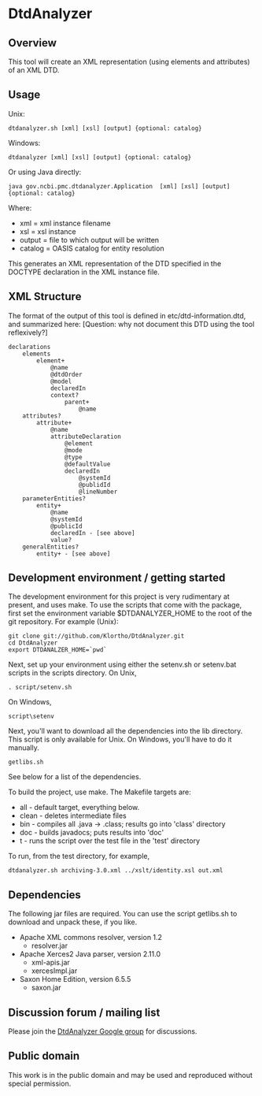 ﻿<h1>DtdAnalyzer</h1>

<h2>Overview</h2>

This tool will create an XML representation (using elements and attributes)
of an XML DTD.

<h2>Usage</h2>

Unix:

    dtdanalyzer.sh [xml] [xsl] [output] {optional: catalog}

Windows:

    dtdanalyzer [xml] [xsl] [output] {optional: catalog}

Or using Java directly:

    java gov.ncbi.pmc.dtdanalyzer.Application  [xml] [xsl] [output] {optional: catalog}


Where:
* xml     = xml instance filename
* xsl     = xsl instance
* output  = file to which output will be written
* catalog = OASIS catalog for entity resolution

This generates an XML representation of the DTD specified in the DOCTYPE declaration
in the XML instance file.

<h2>XML Structure</h2>

The format of the output of this tool is defined in etc/dtd-information.dtd, and summarized
here:  [Question:  why not document this DTD using the tool reflexively?]

    declarations
        elements
            element+
                @name
                @dtdOrder
                @model
                declaredIn
                context?
                    parent+
                        @name
        attributes?
            attribute+
                @name
                attributeDeclaration
                    @element
                    @mode
                    @type
                    @defaultValue
                    declaredIn
                        @systemId
                        @publidId
                        @lineNumber
        parameterEntities?
            entity+
                @name
                @systemId
                @publicId
                declaredIn - [see above]
                value?
        generalEntities?
            entity+ - [see above]

<h2>Development environment / getting started</h2>

The development environment for this project is very rudimentary at present,
and uses make.  To use the scripts that come with the package, first set the
environment variable $DTDANALYZER_HOME to the root of the git repository.
For example (Unix):

    git clone git://github.com/Klortho/DtdAnalyzer.git
    cd DtdAnalyzer
    export DTDANALZER_HOME=`pwd`

Next, set up your environment using either the
setenv.sh or setenv.bat scripts in the scripts directory.  On Unix,

    . script/setenv.sh

On Windows,

    script\setenv

Next, you'll want to download all the dependencies into the lib directory.  This
script is only available for Unix.  On Windows, you'll have to do it manually.

    getlibs.sh

See below for a list of the dependencies.

To build the project, use make.  The Makefile targets are:

* all - default target, everything below.
* clean - deletes intermediate files
* bin - compiles all .java → .class; results go into 'class' directory
* doc - builds javadocs; puts results into 'doc'
* t - runs the script over the test file in the 'test' directory

To run, from the test directory, for example,

    dtdanalyzer.sh archiving-3.0.xml ../xslt/identity.xsl out.xml


<h2>Dependencies</h2>

The following jar files are required.  You can use the script getlibs.sh to download and
unpack these, if you like.

* Apache XML commons resolver, version 1.2
  * resolver.jar
* Apache Xerces2 Java parser, version 2.11.0
  * xml-apis.jar
  * xercesImpl.jar
* Saxon Home Edition, version 6.5.5
  * saxon.jar

<h2>Discussion forum / mailing list</h2>

Please join the <a href='https://groups.google.com/d/forum/dtdanalyzer'>DtdAnalyzer Google group</a>
for discussions.

<h2>Public domain</h2>

This work is in the public domain and may be used and reproduced without special permission.
